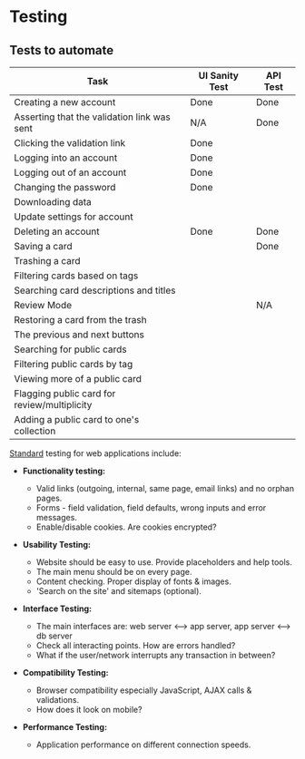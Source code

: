 # Testing

## Tests to automate

| Task | UI Sanity Test | API Test |
| --- | --- | --- |
| Creating a new account | Done | Done |
| Asserting that the validation link was sent | N/A | Done |
| Clicking the validation link | Done | |
| Logging into an account | Done | |
| Logging out of an account | Done | |
| Changing the password | Done | |
| Downloading data | | |
| Update settings for account | | |
| Deleting an account | Done | Done |
| Saving a card | | Done |
| Trashing a card | | |
| Filtering cards based on tags | | |
| Searching card descriptions and titles | | |
| Review Mode | | N/A |
| Restoring a card from the trash | | |
| The previous and next buttons | | |
| Searching for public cards | | |
| Filtering public cards by tag | | |
| Viewing more of a public card | | |
| Flagging public card for review/multiplicity | | |
| Adding a public card to one's collection | | |

[Standard](https://www.softwaretestinghelp.com/web-application-testing/) testing for web applications include:

* **Functionality testing:**

  * Valid links (outgoing, internal, same page, email links) and no orphan pages.
  * Forms - field validation, field defaults, wrong inputs and error messages.
  * Enable/disable cookies. Are cookies encrypted?

* **Usability Testing:**

  * Website should be easy to use. Provide placeholders and help tools.
  * The main menu should be on every page.
  * Content checking. Proper display of fonts & images.
  * 'Search on the site' and sitemaps (optional).

* **Interface Testing:**

  * The main interfaces are: web server <--> app server, app server <--> db server
  * Check all interacting points. How are errors handled?
  * What if the user/network interrupts any transaction in between?

* **Compatibility Testing:**

  * Browser compatibility especially JavaScript, AJAX calls & validations.
  * How does it look on mobile?

* **Performance Testing:**

  * Application performance on different connection speeds.
